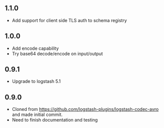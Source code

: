## 1.1.0
 - Add support for client side TLS auth to schema registry

## 1.0.0
 - Add encode capability
 - Try base64 decode/encode on input/output

## 0.9.1
 - Upgrade to logstash 5.1

## 0.9.0
 - Cloned from https://github.com/logstash-plugins/logstash-codec-avro and made initial commit.
 - Need to finish documentation and testing
